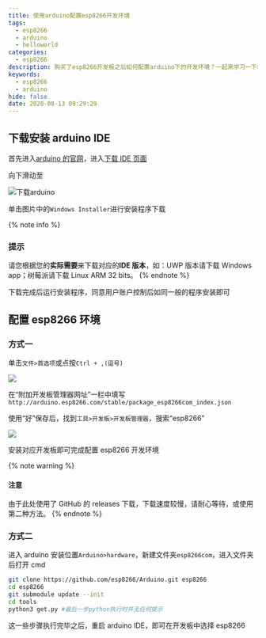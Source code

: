 ```yaml
---
title: 使用arduino配置esp8266开发环境
tags:
  - esp8266
  - arduino
  - helloworld
categories:
  - esp8266
description: 购买了esp8266开发板之后如何配置arduino下的开发环境？一起来学习一下吧
keywords:
  - esp8266
  - arduino
hide: false
date: 2020-08-13 09:29:29
---
```


## 下载安装 arduino IDE

首先进入[arduino 的官网](https://www.arduino.cc/)，进入[下载 IDE 页面](https://www.arduino.cc/en/Main/Software)

向下滑动至

![下载arduino](https://cdn-bmyjacks-io.oss-cn-shenzhen.aliyuncs.com/img/20200813090226.png?x-oss-process=style/img)

单击图片中的`Windows Installer`进行安装程序下载

{% note info %}

### 提示

请您根据您的**实际需要**来下载对应的**IDE 版本**，如：UWP 版本请下载 Windows app；树莓派请下载 Linux ARM 32 bits。
{% endnote %}

下载完成后运行安装程序，同意用户账户控制后如同一般的程序安装即可

## 配置 esp8266 环境

### 方式一

单击`文件>首选项`或点按`Ctrl + ,(逗号)`

![](https://cdn-bmyjacks-io.oss-cn-shenzhen.aliyuncs.com/img/20200813091825.png?x-oss-process=style/img)

在“附加开发板管理器网址”一栏中填写`http://arduino.esp8266.com/stable/package_esp8266com_index.json`

使用“好”保存后，找到`工具>开发板>开发板管理器`，搜索“esp8266”

![](https://cdn-bmyjacks-io.oss-cn-shenzhen.aliyuncs.com/img/20200813092116.png?x-oss-process=style/img)

安装对应开发板即可完成配置 esp8266 开发环境

{% note warning %}

#### 注意

由于此处使用了 GitHub 的 releases 下载，下载速度较慢，请耐心等待，或使用第二种方法。
{% endnote %}

### 方式二

进入 arduino 安装位置`Arduino>hardware`，新建文件夹`esp8266com`，进入文件夹后打开 cmd

```bash
git clone https://github.com/esp8266/Arduino.git esp8266
cd esp8266
git submodule update --init
cd tools
python3 get.py #最后一步python执行时并无任何提示
```

这一些步骤执行完毕之后，重启 arduino IDE，即可在开发板中选择 esp8266
